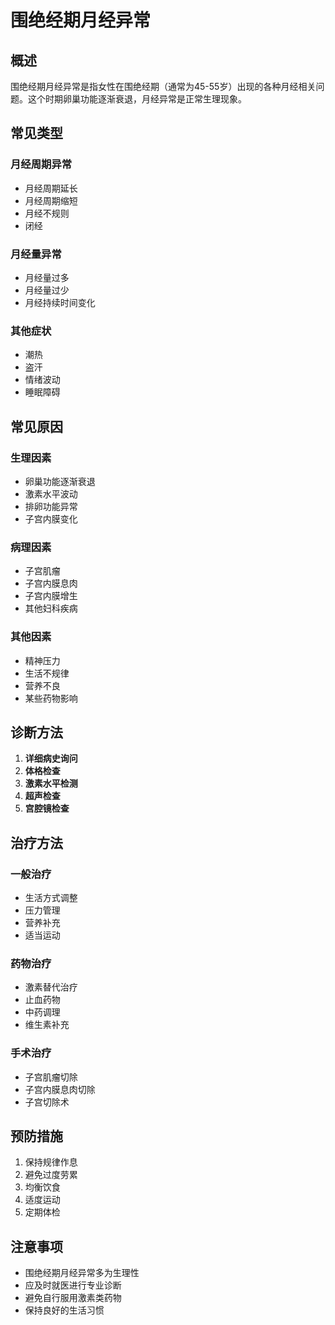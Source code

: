 # 围绝经期月经异常

## 概述

围绝经期月经异常是指女性在围绝经期（通常为45-55岁）出现的各种月经相关问题。这个时期卵巢功能逐渐衰退，月经异常是正常生理现象。

## 常见类型

### 月经周期异常
- 月经周期延长
- 月经周期缩短
- 月经不规则
- 闭经

### 月经量异常
- 月经量过多
- 月经量过少
- 月经持续时间变化

### 其他症状
- 潮热
- 盗汗
- 情绪波动
- 睡眠障碍

## 常见原因

### 生理因素
- 卵巢功能逐渐衰退
- 激素水平波动
- 排卵功能异常
- 子宫内膜变化

### 病理因素
- 子宫肌瘤
- 子宫内膜息肉
- 子宫内膜增生
- 其他妇科疾病

### 其他因素
- 精神压力
- 生活不规律
- 营养不良
- 某些药物影响

## 诊断方法

1. **详细病史询问**
2. **体格检查**
3. **激素水平检测**
4. **超声检查**
5. **宫腔镜检查**

## 治疗方法

### 一般治疗
- 生活方式调整
- 压力管理
- 营养补充
- 适当运动

### 药物治疗
- 激素替代治疗
- 止血药物
- 中药调理
- 维生素补充

### 手术治疗
- 子宫肌瘤切除
- 子宫内膜息肉切除
- 子宫切除术

## 预防措施

1. 保持规律作息
2. 避免过度劳累
3. 均衡饮食
4. 适度运动
5. 定期体检

## 注意事项

- 围绝经期月经异常多为生理性
- 应及时就医进行专业诊断
- 避免自行服用激素类药物
- 保持良好的生活习惯 